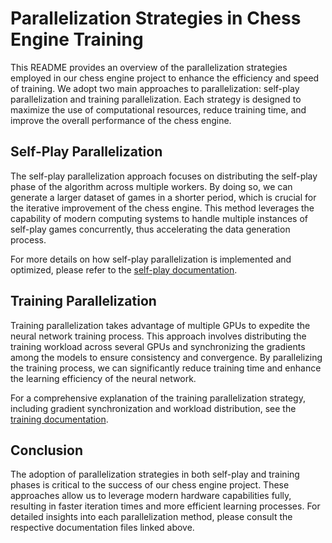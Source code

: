 # Parallelization Strategies in Chess Engine Training

This README provides an overview of the parallelization strategies employed in our chess engine project to enhance the efficiency and speed of training. We adopt two main approaches to parallelization: self-play parallelization and training parallelization. Each strategy is designed to maximize the use of computational resources, reduce training time, and improve the overall performance of the chess engine.

## Self-Play Parallelization

The self-play parallelization approach focuses on distributing the self-play phase of the algorithm across multiple workers. By doing so, we can generate a larger dataset of games in a shorter period, which is crucial for the iterative improvement of the chess engine. This method leverages the capability of modern computing systems to handle multiple instances of self-play games concurrently, thus accelerating the data generation process.

For more details on how self-play parallelization is implemented and optimized, please refer to the [self-play documentation](/AIZeroChessBot-C++/documentation/parallelization/SelfPlay.md).

## Training Parallelization

Training parallelization takes advantage of multiple GPUs to expedite the neural network training process. This approach involves distributing the training workload across several GPUs and synchronizing the gradients among the models to ensure consistency and convergence. By parallelizing the training process, we can significantly reduce training time and enhance the learning efficiency of the neural network.

For a comprehensive explanation of the training parallelization strategy, including gradient synchronization and workload distribution, see the [training documentation](/AIZeroChessBot-C++/documentation/parallelization/Training.md).

## Conclusion

The adoption of parallelization strategies in both self-play and training phases is critical to the success of our chess engine project. These approaches allow us to leverage modern hardware capabilities fully, resulting in faster iteration times and more efficient learning processes. For detailed insights into each parallelization method, please consult the respective documentation files linked above.
